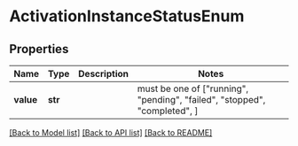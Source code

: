 # ActivationInstanceStatusEnum


## Properties
Name | Type | Description | Notes
------------ | ------------- | ------------- | -------------
**value** | **str** |  |  must be one of ["running", "pending", "failed", "stopped", "completed", ]

[[Back to Model list]](../README.md#documentation-for-models) [[Back to API list]](../README.md#documentation-for-api-endpoints) [[Back to README]](../README.md)



